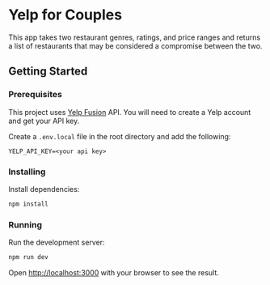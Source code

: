 # Yelp for Couples

This app takes two restaurant genres, ratings, and price ranges and returns a list of restaurants that may be considered a compromise between the two.

## Getting Started

### Prerequisites

This project uses [Yelp Fusion](https://fusion.yelp.com/) API. You will need to create a Yelp account and get your API key.

Create a `.env.local` file in the root directory and add the following:

```env
YELP_API_KEY=<your api key>
```

### Installing

Install dependencies:

```bash
npm install
```

### Running

Run the development server:

```bash
npm run dev
```

Open [http://localhost:3000](http://localhost:3000) with your browser to see the result.

